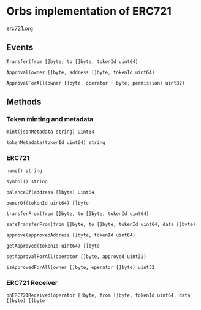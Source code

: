 # Orbs implementation of ERC721

[erc721.org](https://erc721.org)

## Events

`Transfer(from []byte, to []byte, tokenId uint64)`

`Approval(owner []byte, address []byte, tokenId uint64)`

`ApprovalForAll(owner []byte, operator []byte, permissions uint32)`

## Methods

### Token minting and metadata

`mint(jsonMetadata string) uint64`

`tokenMetadata(tokenId uint64) string`

### ERC721

`name() string`

`symbol() string`

`balanceOf(address []byte) uint64`

`ownerOf(tokenId uint64) []byte`

`transferFrom(from []byte, to []byte, tokenId uint64)`

`safeTransferFrom(from []byte, to []byte, tokenId uint64, data []byte)`

`approve(approvedAddress []byte, tokenId uint64)`

`getApproved(tokenId uint64) []byte`

`setApprovalForAll(operator []byte, approved uint32)`

`isApprovedForAll(owner []byte, operator []byte) uint32`

### ERC721 Receiver

`onERC721Received(operator []byte, from []byte, tokenId uint64, data []byte) []byte`